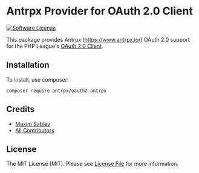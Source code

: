 # Antrpx Provider for OAuth 2.0 Client
[![Software License](https://img.shields.io/badge/license-MIT-brightgreen.svg?style=flat-square)](LICENSE.md)

This package provides Antrpx (https://www.antrpx.io/) OAuth 2.0 support for the PHP League's [OAuth 2.0 Client](https://github.com/thephpleague/oauth2-client).

## Installation

To install, use composer:

```
composer require antrpx/oauth2-antrpx
```

## Credits

- [Maxim Sablev](https://github.com/sablev)
- [All Contributors](https://github.com/antrpx/oauth2-antrpx/contributors)


## License

The MIT License (MIT). Please see [License File](https://github.com/mugnate/oauth2-ecwid/blob/master/LICENSE) for more information.